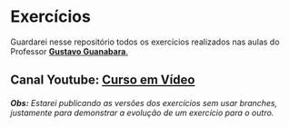 # Exercícios
Guardarei nesse repositório todos os exercícios realizados nas aulas do Professor [**Gustavo Guanabara**.](https://github.com/gustavoguanabara)

**Canal Youtube: [Curso em Vídeo](https://www.youtube.com/channel/UCrWvhVmt0Qac3HgsjQK62FQ)**
---
###### **Obs:** Estarei publicando as versões dos exercícios sem usar branches, justamente para demonstrar a evolução de um exercício para o outro.
